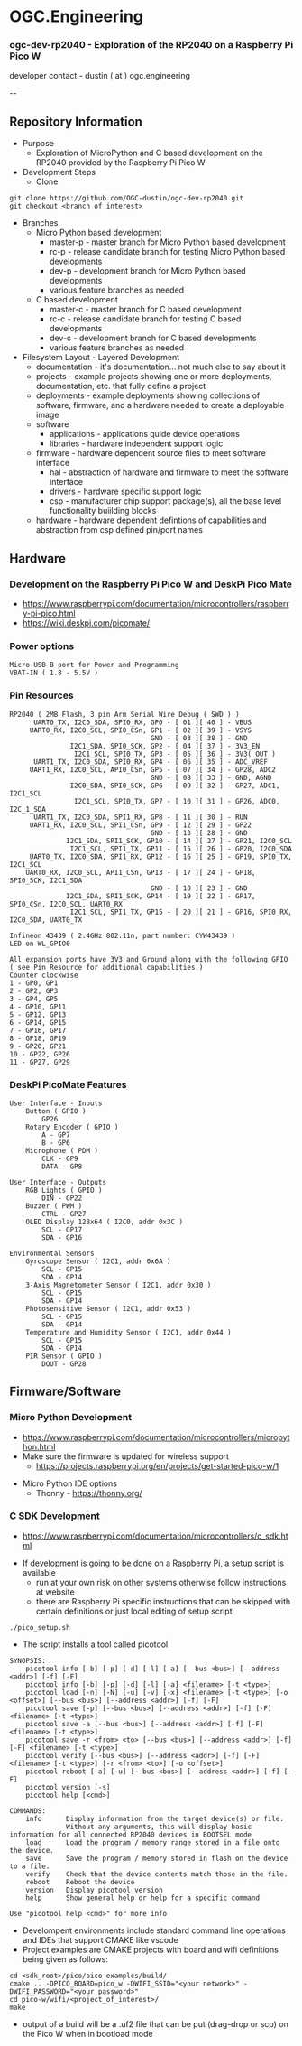 # OGC.Engineering
### ogc-dev-rp2040 - Exploration of the RP2040 on a Raspberry Pi Pico W
developer contact - dustin ( at ) ogc.engineering

--

## Repository Information
* Purpose
    - Exploration of MicroPython and C based development on the RP2040 provided by the Raspberry Pi Pico W
* Development Steps
    - Clone
```
git clone https://github.com/OGC-dustin/ogc-dev-rp2040.git
git checkout <branch of interest>
```
* Branches
    - Micro Python based development
        - master-p - master branch for Micro Python based development
        - rc-p - release candidate branch for testing Micro Python based developments
        - dev-p - development branch for Micro Python based developments
        - various feature branches as needed
    - C based development
        - master-c - master branch for C based development
        - rc-c - release candidate branch for testing C based developments
        - dev-c - development branch for C based developments
        - various feature branches as needed
* Filesystem Layout - Layered Development
    * documentation - it's documentation... not much else to say about it
    * projects - example projects showing one or more deployments, documentation, etc. that fully define a project
    * deployments - example deployments showing collections of software, firmware, and a hardware needed to create a deployable image
    * software
        * applications - applications quide device operations
        * libraries - hardware independent support logic
    * firmware - hardware dependent source files to meet software interface
        * hal - abstraction of hardware and firmware to meet the software interface
        * drivers - hardware specific support logic
        * csp - manufacturer chip support package(s), all the base level functionality buiilding blocks
    * hardware - hardware dependent defintions of capabilities and abstraction from csp defined pin/port names

## Hardware

### Development on the Raspberry Pi Pico W and DeskPi Pico Mate
- https://www.raspberrypi.com/documentation/microcontrollers/raspberry-pi-pico.html
- https://wiki.deskpi.com/picomate/

### Power options
```
Micro-USB B port for Power and Programming
VBAT-IN ( 1.8 - 5.5V )
```

### Pin Resources
```
RP2040 ( 2MB Flash, 3 pin Arm Serial Wire Debug ( SWD ) )
      UART0_TX, I2C0_SDA, SPI0_RX, GP0 - [ 01 ][ 40 ] - VBUS
     UART0_RX, I2C0_SCL, SPI0_CSn, GP1 - [ 02 ][ 39 ] - VSYS
                                   GND - [ 03 ][ 38 ] - GND
               I2C1_SDA, SPI0_SCK, GP2 - [ 04 ][ 37 ] - 3V3_EN
                I2C1_SCL, SPI0_TX, GP3 - [ 05 ][ 36 ] - 3V3( OUT )
      UART1_TX, I2C0_SDA, SPI0_RX, GP4 - [ 06 ][ 35 ] - ADC_VREF
     UART1_RX, I2C0_SCL, API0_CSn, GP5 - [ 07 ][ 34 ] - GP28, ADC2
                                   GND - [ 08 ][ 33 ] - GND, AGND
               I2C0_SDA, SPI0_SCK, GP6 - [ 09 ][ 32 ] - GP27, ADC1, I2C1_SCL
                I2C1_SCL, SPI0_TX, GP7 - [ 10 ][ 31 ] - GP26, ADC0, I2C_1_SDA
      UART1_TX, I2C0_SDA, SPI1_RX, GP8 - [ 11 ][ 30 ] - RUN
     UART1_RX, I2C0_SCL, SPI1_CSn, GP9 - [ 12 ][ 29 ] - GP22
                                   GND - [ 13 ][ 28 ] - GND
              I2C1_SDA, SPI1_SCK, GP10 - [ 14 ][ 27 ] - GP21, I2C0_SCL
               I2C1_SCL, SPI1_TX, GP11 - [ 15 ][ 26 ] - GP20, I2C0_SDA
     UART0_TX, I2C0_SDA, SPI1_RX, GP12 - [ 16 ][ 25 ] - GP19, SPI0_TX, I2C1_SCL
    UART0_RX, I2C0_SCL, API1_CSn, GP13 - [ 17 ][ 24 ] - GP18, SPI0_SCK, I2C1_SDA
                                   GND - [ 18 ][ 23 ] - GND
              I2C1_SDA, SPI1_SCK, GP14 - [ 19 ][ 22 ] - GP17, SPI0_CSn, I2C0_SCL, UART0_RX
               I2C1_SCL, SPI1_TX, GP15 - [ 20 ][ 21 ] - GP16, SPI0_RX, I2C0_SDA, UART0_TX

Infineon 43439 ( 2.4GHz 802.11n, part number: CYW43439 )
LED on WL_GPIO0
```
```
All expansion ports have 3V3 and Ground along with the following GPIO ( see Pin Resource for additional capabilities )
Counter clockwise
1 - GP0, GP1
2 - GP2, GP3
3 - GP4, GP5
4 - GP10, GP11
5 - GP12, GP13
6 - GP14, GP15
7 - GP16, GP17
8 - GP18, GP19
9 - GP20, GP21
10 - GP22, GP26
11 - GP27, GP29
```

### DeskPi PicoMate Features
```
User Interface - Inputs
    Button ( GPIO )
        GP26
    Rotary Encoder ( GPIO )
        A - GP7
        B - GP6
    Microphone ( PDM )
        CLK - GP9
        DATA - GP8

User Interface - Outputs
    RGB Lights ( GPIO )
        DIN - GP22
    Buzzer ( PWM )
        CTRL - GP27
    OLED Display 128x64 ( I2C0, addr 0x3C )
        SCL - GP17
        SDA - GP16

Environmental Sensors
    Gyroscope Sensor ( I2C1, addr 0x6A )
        SCL - GP15
        SDA - GP14
    3-Axis Magnetometer Sensor ( I2C1, addr 0x30 )
        SCL - GP15
        SDA - GP14
    Photosensitive Sensor ( I2C1, addr 0x53 )
        SCL - GP15
        SDA - GP14
    Temperature and Humidity Sensor ( I2C1, addr 0x44 )
        SCL - GP15
        SDA - GP14
    PIR Sensor ( GPIO )
        DOUT - GP28
```

## Firmware/Software

### Micro Python Development
- https://www.raspberrypi.com/documentation/microcontrollers/micropython.html
- Make sure the firmware is updated for wireless support
    - https://projects.raspberrypi.org/en/projects/get-started-pico-w/1
* Micro Python IDE options
    - Thonny - https://thonny.org/

### C SDK Development
- https://www.raspberrypi.com/documentation/microcontrollers/c_sdk.html
* If development is going to be done on a Raspberry Pi, a setup script is available
    * run at your own risk on other systems otherwise follow instructions at website
    * there are Raspberry Pi specific instructions that can be skipped with certain definitions or just local editing of setup script
```
./pico_setup.sh
```
* The script installs a tool called picotool
```
SYNOPSIS:
    picotool info [-b] [-p] [-d] [-l] [-a] [--bus <bus>] [--address <addr>] [-f] [-F]
    picotool info [-b] [-p] [-d] [-l] [-a] <filename> [-t <type>]
    picotool load [-n] [-N] [-u] [-v] [-x] <filename> [-t <type>] [-o <offset>] [--bus <bus>] [--address <addr>] [-f] [-F]
    picotool save [-p] [--bus <bus>] [--address <addr>] [-f] [-F] <filename> [-t <type>]
    picotool save -a [--bus <bus>] [--address <addr>] [-f] [-F] <filename> [-t <type>]
    picotool save -r <from> <to> [--bus <bus>] [--address <addr>] [-f] [-F] <filename> [-t <type>]
    picotool verify [--bus <bus>] [--address <addr>] [-f] [-F] <filename> [-t <type>] [-r <from> <to>] [-o <offset>]
    picotool reboot [-a] [-u] [--bus <bus>] [--address <addr>] [-f] [-F]
    picotool version [-s]
    picotool help [<cmd>]

COMMANDS:
    info      Display information from the target device(s) or file.
              Without any arguments, this will display basic information for all connected RP2040 devices in BOOTSEL mode
    load      Load the program / memory range stored in a file onto the device.
    save      Save the program / memory stored in flash on the device to a file.
    verify    Check that the device contents match those in the file.
    reboot    Reboot the device
    version   Display picotool version
    help      Show general help or help for a specific command

Use "picotool help <cmd>" for more info

```
* Develompent environments include standard command line operations and IDEs that support CMAKE like vscode
* Project examples are CMAKE projects with board and wifi definitions being given as follows:
```
cd <sdk_root>/pico/pico-examples/build/
cmake .. -DPICO_BOARD=pico_w -DWIFI_SSID="<your network>" -DWIFI_PASSWORD="<your password>"
cd pico-w/wifi/<project_of_interest>/
make
```
* output of a build will be a .uf2 file that can be put (drag-drop or scp) on the Pico W when in bootload mode

